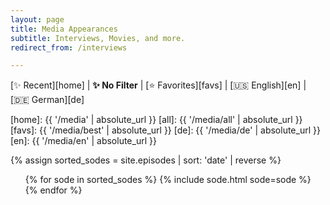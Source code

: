 ```yaml
---
layout: page
title: Media Appearances
subtitle: Interviews, Movies, and more.
redirect_from: /interviews

---
```


[✨ Recent][home] | **✨ No Filter** | [⭐ Favorites][favs] | [🇺🇸 English][en] | [🇩🇪 German][de]

[home]: {{ '/media' | absolute_url }}
[all]: {{ '/media/all' | absolute_url }}
[favs]: {{ '/media/best' | absolute_url }}
[de]: {{ '/media/de' | absolute_url }}
[en]: {{ '/media/en' | absolute_url }}


{% assign sorted_sodes = site.episodes | sort: 'date' | reverse %}

<ul class="sodes">
{% for sode in sorted_sodes %}
{% include sode.html sode=sode %}
{% endfor %}
</ul>
